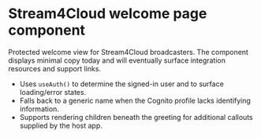 # Stream4Cloud welcome page component

Protected welcome view for Stream4Cloud broadcasters. The component displays minimal copy today and
will eventually surface integration resources and support links.

- Uses `useAuth()` to determine the signed-in user and to surface loading/error states.
- Falls back to a generic name when the Cognito profile lacks identifying information.
- Supports rendering children beneath the greeting for additional callouts supplied by the host app.
